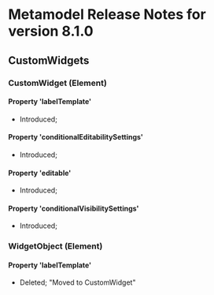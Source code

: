 # Metamodel Release Notes for version 8.1.0

## CustomWidgets

### CustomWidget (Element)

#### Property 'labelTemplate'
* Introduced;

#### Property 'conditionalEditabilitySettings'
* Introduced;

#### Property 'editable'
* Introduced;

#### Property 'conditionalVisibilitySettings'
* Introduced;


### WidgetObject (Element)

#### Property 'labelTemplate'
* Deleted; "Moved to CustomWidget"